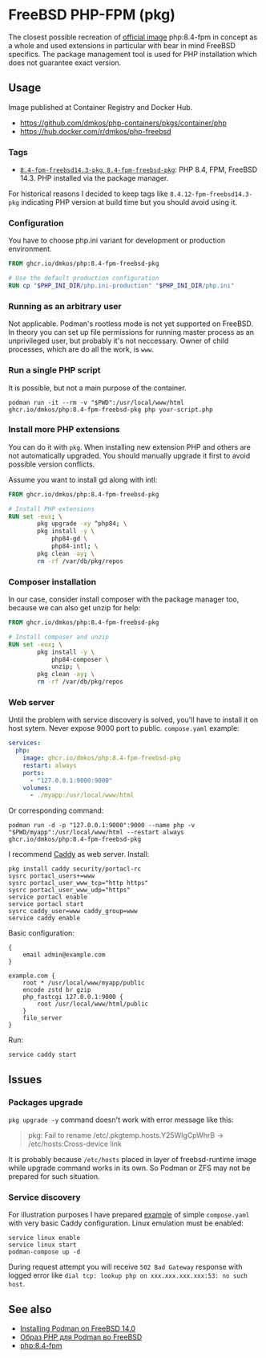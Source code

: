 # FreeBSD PHP-FPM (pkg)

The closest possible recreation of [official image](https://hub.docker.com/_/php)
php:8.4-fpm in concept as a whole and used extensions in particular with bear
in mind FreeBSD specifics. The package management tool is used for PHP
installation which does not guarantee exact version.

## Usage

Image published at Container Registry and Docker Hub.

* https://github.com/dmkos/php-containers/pkgs/container/php
* https://hub.docker.com/r/dmkos/php-freebsd

### Tags

* [`8.4-fpm-freebsd14.3-pkg`, `8.4-fpm-freebsd-pkg`](./8.4/Containerfile): PHP 8.4, FPM, FreeBSD 14.3.
PHP installed via the package manager.

For historical reasons I decided to keep tags like `8.4.12-fpm-freebsd14.3-pkg`
indicating PHP version at build time but you should avoid using it.

### Configuration

You have to choose php.ini variant for development or production environment.

```dockerfile
FROM ghcr.io/dmkos/php:8.4-fpm-freebsd-pkg

# Use the default production configuration
RUN cp "$PHP_INI_DIR/php.ini-production" "$PHP_INI_DIR/php.ini"
```

### Running as an arbitrary user

Not applicable. Podman's rootless mode is not yet supported on FreeBSD.
In theory you can set up file permissions for running master process as an
unprivileged user, but probably it's not neccessary. Owner of child processes,
which are do all the work, is `www`.

### Run a single PHP script

It is possible, but not a main purpose of the container.

```shell
podman run -it --rm -v "$PWD":/usr/local/www/html ghcr.io/dmkos/php:8.4-fpm-freebsd-pkg php your-script.php
```

### Install more PHP extensions

You can do it with `pkg`. When installing new extension PHP and others
are not automatically upgraded. You should manually upgrade it first to avoid
possible version conflicts.

Assume you want to install gd along with intl:

```dockerfile
FROM ghcr.io/dmkos/php:8.4-fpm-freebsd-pkg

# Install PHP extensions
RUN set -eux; \
        pkg upgrade -xy ^php84; \
        pkg install -y \
            php84-gd \
            php84-intl; \
        pkg clean -ay; \
        rm -rf /var/db/pkg/repos
```

### Composer installation

In our case, consider install composer with the package manager too, because
we can also get unzip for help:

```dockerfile
FROM ghcr.io/dmkos/php:8.4-fpm-freebsd-pkg

# Install composer and unzip
RUN set -eux; \
        pkg install -y \
            php84-composer \
            unzip; \
        pkg clean -ay; \
        rm -rf /var/db/pkg/repos
```

### Web server

Until the problem with service discovery is solved, you'll have to install it
on host sytem. Never expose 9000 port to public. `compose.yaml` example:

```yaml
services:
  php:
    image: ghcr.io/dmkos/php:8.4-fpm-freebsd-pkg
    restart: always
    ports:
      - "127.0.0.1:9000:9000"
    volumes:
      - ./myapp:/usr/local/www/html
```

Or corresponding command:

```shell
podman run -d -p "127.0.0.1:9000":9000 --name php -v "$PWD/myapp":/usr/local/www/html --restart always ghcr.io/dmkos/php:8.4-fpm-freebsd-pkg
```

I recommend [Caddy](https://caddyserver.com/) as web server. Install:

```shell
pkg install caddy security/portacl-rc
sysrc portacl_users+=www
sysrc portacl_user_www_tcp="http https"
sysrc portacl_user_www_udp="https"
service portacl enable
service portacl start
sysrc caddy_user=www caddy_group=www
service caddy enable
```

Basic configuration:

```
{
    email admin@example.com
}

example.com {
    root * /usr/local/www/myapp/public
    encode zstd br gzip
    php_fastcgi 127.0.0.1:9000 {
        root /usr/local/www/html/public
    }
    file_server
}
```

Run:

```shell
service caddy start
```

## Issues

### Packages upgrade

`pkg upgrade -y` command doesn't work with error message like this:

> pkg: Fail to rename /etc/.pkgtemp.hosts.Y25WIgCpWhrB -> /etc/hosts:Cross-device link

It is probably because `/etc/hosts` placed in layer of freebsd-runtime image
while upgrade command works in its own. So Podman or ZFS may not be prepared for
such situation.

### Service discovery

For illustration purposes I have prepared [example](./examples/caddy)
of simple `compose.yaml` with very basic Caddy configuration. Linux emulation
must be enabled:

```shell
service linux enable
service linux start
podman-compose up -d
```

During request attempt you will receive `502 Bad Gateway` response with
logged error like `dial tcp: lookup php on xxx.xxx.xxx.xxx:53: no such host`.

## See also

* [Installing Podman on FreeBSD 14.0](https://podman.io/docs/installation#installing-on-freebsd-140)
* [Образ PHP для Podman во FreeBSD](https://comp.dmkos.ru/publ/obraz-php-dla-podman-vo-freebsd/)
* [php:8.4-fpm](https://github.com/docker-library/php/blob/master/8.4/trixie/fpm/Dockerfile)
